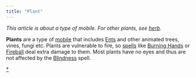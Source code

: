 ```yaml
---
title: "Plant"
---
```


*This article is about a type of mobile. For other plants, see
[herb](herb "wikilink").*

**Plants** are a type of [mobile](mobile "wikilink") that includes
[Ents](Ent "wikilink") and other animated trees, vines, fungi etc.
Plants are vulnerable to fire, so [spells](spell "wikilink") like
[Burning Hands](Burning_Hands "wikilink") or
[Fireball](Fireball "wikilink") deal extra damage to them. Most plants
have no eyes and thus are not affected by the
[Blindness](Blindness "wikilink") spell.

[\*](Category:_Plants "wikilink")